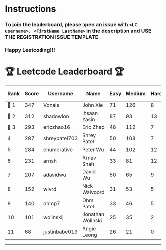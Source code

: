 # Instructions
### To join the leaderboard, please open an issue with `<LC username>, <FirstName LastName>` in the description and USE THE REGISTRATION ISSUE TEMPLATE
### Happy Leetcoding!!!


# 🏆 Leetcode Leaderboard 🏆

| Rank | Score | Username       | Name | Easy | Medium | Hard | Problems Solved |
|------|----------------|-----------------|-------------------|--------------|--------------|--------------|--------------|
| 🥇 1 | 347 | Vonais | John Xie | 71 | 126 | 8 | 205 |
| 🥈 2 | 312 | shadowion | Ihsaan Yasin | 87 | 93 | 13 | 193 |
| 🥉 3 | 293 | ericzhao16 | Eric Zhao | 48 | 112 | 7 | 167 |
| 4 | 287 | shreypatel703 | Shrey Patel | 50 | 108 | 7 | 165 |
| 5 | 284 | enumerative | Peter Wu | 44 | 102 | 12 | 158 |
| 6 | 231 | arnsh | Arnav Shah | 33 | 81 | 12 | 126 |
| 7 | 207 | adavidwu | David Wu | 50 | 65 | 9 | 124 |
| 8 | 152 | wlvrd | Nick Walvoord | 31 | 53 | 5 | 89 |
| 9 | 140 | ohmp7 | Ohm Patel | 33 | 46 | 5 | 84 |
| 10 | 101 | wolinskij | Jonathan Wolinski | 25 | 35 | 2 | 62 |
| 11 | 68 | justinbabe019 | Angie Leong | 26 | 21 | 0 | 47 |
---